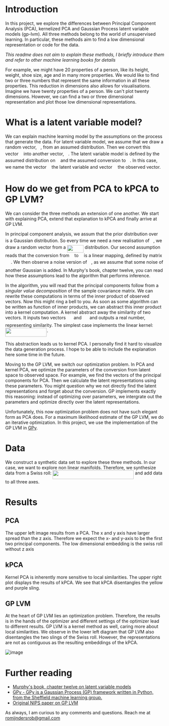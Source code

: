 # Introduction

In this project, we explore the differences between Principal Component Analysis (PCA), kernelized PCA and Gaussian Process latent variable models (gp-lvm). All three methods belong to the world of unsupervised learning. In particular, these methods aim to find a low dimensional representation or code for the data.

_This readme does not aim to explain these methods, I briefly introduce them and refer to other machine learning books for details_

For example, we might have 20 properties of a person, like its height, weight, shoe size, age and in many more properties. We would like to find two or three numbers that represent the same information in all these properties. This reduction in dimensions also allows for visualisations. Imagine we have twenty properties of a person. We can't plot twenty dimensions. However, we can find a two or three dimensional representation and plot those low dimensional representations.

# What is a latent variable model?
We can explain machine learning model by the assumptions on the process that generate the data. For latent variable model, we assume that we draw a random vector, <img src="https://github.com/RobRomijnders/kpca_gplvm/blob/master/svgs/f93ce33e511096ed626b4719d50f17d2.svg" align=middle width=8.336460000000002pt height=14.102549999999994pt/>, from an assumed distribution. Then we convert this vector <img src="https://github.com/RobRomijnders/kpca_gplvm/blob/master/svgs/f93ce33e511096ed626b4719d50f17d2.svg" align=middle width=8.336460000000002pt height=14.102549999999994pt/> into another vector, <img src="https://github.com/RobRomijnders/kpca_gplvm/blob/master/svgs/332cc365a4987aacce0ead01b8bdcc0b.svg" align=middle width=9.359955000000003pt height=14.102549999999994pt/>. The latent variable model is defined by the assumed distribution on <img src="https://github.com/RobRomijnders/kpca_gplvm/blob/master/svgs/f93ce33e511096ed626b4719d50f17d2.svg" align=middle width=8.336460000000002pt height=14.102549999999994pt/> and the assumed conversion to <img src="https://github.com/RobRomijnders/kpca_gplvm/blob/master/svgs/332cc365a4987aacce0ead01b8bdcc0b.svg" align=middle width=9.359955000000003pt height=14.102549999999994pt/>. In this case, we name the vector <img src="https://github.com/RobRomijnders/kpca_gplvm/blob/master/svgs/f93ce33e511096ed626b4719d50f17d2.svg" align=middle width=8.336460000000002pt height=14.102549999999994pt/> the latent variable and vector <img src="https://github.com/RobRomijnders/kpca_gplvm/blob/master/svgs/332cc365a4987aacce0ead01b8bdcc0b.svg" align=middle width=9.359955000000003pt height=14.102549999999994pt/> the observed vector. 

# How do we get from PCA to kPCA to GP LVM?
We can consider the three methods an extension of one another. We start with explaining PCA, extend that explanation to kPCA and finally arrive at GP LVM. 

In principal component analysis, we assum that the prior distribution over <img src="https://github.com/RobRomijnders/kpca_gplvm/blob/master/svgs/f93ce33e511096ed626b4719d50f17d2.svg" align=middle width=8.336460000000002pt height=14.102549999999994pt/> is a Gaussian distribution. So every time we need a new realisation of <img src="https://github.com/RobRomijnders/kpca_gplvm/blob/master/svgs/f93ce33e511096ed626b4719d50f17d2.svg" align=middle width=8.336460000000002pt height=14.102549999999994pt/>, we draw a random vector from a <img src="https://github.com/RobRomijnders/kpca_gplvm/blob/master/svgs/946450d4c85f0a822df0057745111cfc.svg" align=middle width=52.263090000000005pt height=24.56552999999997pt/> distribution. Our second assumption reads that the conversion from <img src="https://github.com/RobRomijnders/kpca_gplvm/blob/master/svgs/f93ce33e511096ed626b4719d50f17d2.svg" align=middle width=8.336460000000002pt height=14.102549999999994pt/> to <img src="https://github.com/RobRomijnders/kpca_gplvm/blob/master/svgs/332cc365a4987aacce0ead01b8bdcc0b.svg" align=middle width=9.359955000000003pt height=14.102549999999994pt/> is a linear mapping, defined by matrix <img src="https://github.com/RobRomijnders/kpca_gplvm/blob/master/svgs/84c95f91a742c9ceb460a83f9b5090bf.svg" align=middle width=17.74179pt height=22.381919999999983pt/>. We then observe a noise version of <img src="https://github.com/RobRomijnders/kpca_gplvm/blob/master/svgs/332cc365a4987aacce0ead01b8bdcc0b.svg" align=middle width=9.359955000000003pt height=14.102549999999994pt/>, as we assume that some noise of another Gaussian is added. In Murphy's book, chapter twelve, you can read how these assumptions lead to the algorithm that performs inference.

In the algorithm, you will read that the principal components follow from a _singular value decomposition_ of the sample covariance matrix. We can rewrite these computations in terms of the inner product of observed vectors. Now this might ring a bell to you. As soon as some algorithm can be written as function of inner products, we can abstract this inner product into a kernel computation. A kernel abstract away the similarity of two vectors. It inputs two vectors <img src="https://github.com/RobRomijnders/kpca_gplvm/blob/master/svgs/8c76e0c69c5596634f9abb693bbf9438.svg" align=middle width=17.548410000000004pt height=21.10812pt/> and <img src="https://github.com/RobRomijnders/kpca_gplvm/blob/master/svgs/1533fefb8348ed2119c7920bf5d7a8a5.svg" align=middle width=17.548410000000004pt height=21.10812pt/> and outputs a real number, representing similarity. The simplest case implements the linear kernel: <img src="https://github.com/RobRomijnders/kpca_gplvm/blob/master/svgs/09a0f463995e9c2eef43d9fe84bc8d6e.svg" align=middle width=131.48899500000002pt height=27.598230000000008pt/>.

This abstraction leads us to kernel PCA. I personally find it hard to visualize the data generation process. I hope to be able to include the explanation here some time in the future.

Moving to the GP LVM, we switch our optimization problem. In PCA and kernel PCA, we optimize the parameters of the conversion from latent space to observed space. For example, we find the vectors of the principal components for PCA. Then we calculate the latent representations using these parameters. You might question why we not directly find the latent representations and forget about the conversion. GP implements exactly this reasoning: instead of optimizing over parameters, we intergrate out the parameters and optimize directly over the latent representations. 

Unfortunately, this now optimization problem does not have such elegant form as PCA does. For a maximum likelihood estimate of the GP LVM, we do an iterative optimization. In this project, we use the implementation of the GP LVM in [GPy](https://gpy.readthedocs.io/en/deploy/). 

# Data
We construct a synthetic data set to explore these three methods. In our case, we want to explore non linear manifolds. Therefore, we synthesize data from a Swiss roll: <img src="https://github.com/RobRomijnders/kpca_gplvm/blob/master/svgs/16432370dbc39f5de7364a1c2974403d.svg" align=middle width=257.19919500000003pt height=27.720329999999983pt/> and add data to all three axes. 

# Results

## PCA
The upper left image results from a PCA. The x and y axis have larger spread than the z axis. Therefore we expect the x- and y-axis to be the first two principal components. The low dimensional embedding is the swiss roll without z axis

## kPCA
Kernel PCA is inherently more sensitive to local similarities. The upper right plot displays the results of kPCA. We see that kPCA disentangles the yellow and purple sling.

## GP LVM
At the heart of GP LVM lies an optimization problem. Therefore, the results is in the hands of the optimizer and different settings of the optimizer lead to different results. GP LVM is a kernel method as well, caring more about local similarities. We observe in the lower left diagram that GP LVM also disentangles the two slings of the Swiss roll. However, the representations are not as contiguous as the resulting embeddings of the kPCA.

![image](https://github.com/RobRomijnders/kpca_gplvm/blob/master/doc/comparison_equal_variance.png?raw=true)


# Further reading

  * [Murphy's book, chapter twelve on latent variable models](https://mitpress.mit.edu/books/machine-learning-1)
  * [GPy - GPy is a Gaussian Process (GP) framework written in Python, from the Sheffield machine learning group.](https://gpy.readthedocs.io/en/deploy/)
  * [Original NIPS paper on GP LVM](https://papers.nips.cc/paper/2540-gaussian-process-latent-variable-models-for-visualisation-of-high-dimensional-data.pdf)

As always, I am curious to any comments and questions. Reach me at romijndersrob@gmail.com
